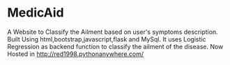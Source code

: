 # MedicAid
A Website to Classify the Ailment based on user's symptoms description. Built Using html,bootstrap,javascript,flask and MySql.
It uses Logistic Regression as backend function to classify the ailment of the disease.
Now Hosted in http://red1998.pythonanywhere.com/
